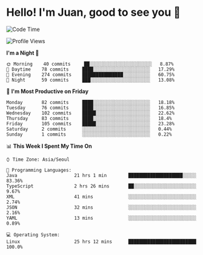 # Hello! I'm Juan, good to see you 👋

<!--
**Y-k-Y/Y-k-Y** is a ✨ _special_ ✨ repository because its `README.md` (this file) appears on your GitHub profile.

Here are some ideas to get you started:

- 🔭 I’m currently working on ...
- 🌱 I’m currently learning ...
- 👯 I’m looking to collaborate on ...
- 🤔 I’m looking for help with ...
- 💬 Ask me about ...
- 📫 How to reach me: ...
- 😄 Pronouns: ...
- ⚡ Fun fact: ...
-->
<!--
![Profile views](https://gpvc.arturio.dev/Y-k-Y)

[![Omid Nikrah StackOverflow](https://github-readme-stackoverflow.vercel.app/?userID=9517076)](https://stackoverflow.com/users/9517076/i-have-10-fingers)
-->

<!--START_SECTION:waka-->
![Code Time](http://img.shields.io/badge/Code%20Time-825%20hrs%2023%20mins-blue)

![Profile Views](http://img.shields.io/badge/Profile%20Views-0-blue)

**I'm a Night 🦉** 

```text
🌞 Morning    40 commits     ██░░░░░░░░░░░░░░░░░░░░░░░   8.87% 
🌆 Daytime    78 commits     ████░░░░░░░░░░░░░░░░░░░░░   17.29% 
🌃 Evening    274 commits    ███████████████░░░░░░░░░░   60.75% 
🌙 Night      59 commits     ███░░░░░░░░░░░░░░░░░░░░░░   13.08%

```
📅 **I'm Most Productive on Friday** 

```text
Monday       82 commits     ████░░░░░░░░░░░░░░░░░░░░░   18.18% 
Tuesday      76 commits     ████░░░░░░░░░░░░░░░░░░░░░   16.85% 
Wednesday    102 commits    █████░░░░░░░░░░░░░░░░░░░░   22.62% 
Thursday     83 commits     ████░░░░░░░░░░░░░░░░░░░░░   18.4% 
Friday       105 commits    █████░░░░░░░░░░░░░░░░░░░░   23.28% 
Saturday     2 commits      ░░░░░░░░░░░░░░░░░░░░░░░░░   0.44% 
Sunday       1 commits      ░░░░░░░░░░░░░░░░░░░░░░░░░   0.22%

```


📊 **This Week I Spent My Time On** 

```text
⌚︎ Time Zone: Asia/Seoul

💬 Programming Languages: 
Java                     21 hrs 1 min        ████████████████████░░░░░   83.36% 
TypeScript               2 hrs 26 mins       ██░░░░░░░░░░░░░░░░░░░░░░░   9.67% 
XML                      41 mins             ░░░░░░░░░░░░░░░░░░░░░░░░░   2.74% 
JSON                     32 mins             ░░░░░░░░░░░░░░░░░░░░░░░░░   2.16% 
YAML                     13 mins             ░░░░░░░░░░░░░░░░░░░░░░░░░   0.89%

💻 Operating System: 
Linux                    25 hrs 12 mins      █████████████████████████   100.0%

```


<!--END_SECTION:waka-->
